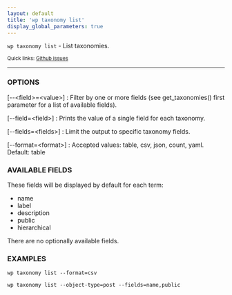```yaml
---
layout: default
title: 'wp taxonomy list'
display_global_parameters: true
---
```


`wp taxonomy list` - List taxonomies.

<small>Quick links: <a href="https://github.com/wp-cli/wp-cli/issues?q=is%3Aopen+label%3Acommand%3Ataxonomy-list+sort%3Aupdated-desc">Github issues</a></small>

<hr />

### OPTIONS

[\--&lt;field&gt;=&lt;value&gt;]
: Filter by one or more fields (see get_taxonomies() first parameter for a list of available fields).

[\--field=&lt;field&gt;]
: Prints the value of a single field for each taxonomy.

[\--fields=&lt;fields&gt;]
: Limit the output to specific taxonomy fields.

[\--format=&lt;format&gt;]
: Accepted values: table, csv, json, count, yaml. Default: table

### AVAILABLE FIELDS

These fields will be displayed by default for each term:

* name
* label
* description
* public
* hierarchical

There are no optionally available fields.

### EXAMPLES

    wp taxonomy list --format=csv

    wp taxonomy list --object-type=post --fields=name,public



